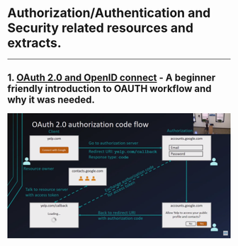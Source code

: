 # Authorization/Authentication and Security related resources and extracts.
---
## 1. [OAuth 2.0 and OpenID connect](https://jscomplete.com/learn/node-beyond-basics) - A beginner friendly introduction to OAUTH workflow and why it was needed.
![Event image](./assets/oauth.png)
